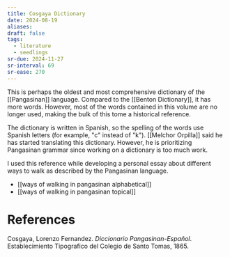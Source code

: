 ```yaml
---
title: Cosgaya Dictionary
date: 2024-08-19
aliases: 
draft: false
tags:
  - literature
  - seedlings
sr-due: 2024-11-27
sr-interval: 69
sr-ease: 270
---
```

This is perhaps the oldest and most comprehensive dictionary of the [[Pangasinan]] language. Compared to the [[Benton Dictionary]], it has more words. However, most of the words contained in this volume are no longer used, making the bulk of this tome a historical reference.

The dictionary is written in Spanish, so the spelling of the words use Spanish letters (for example, "c" instead of "k"). [[Melchor Orpilla]] said he has started translating this dictionary. However, he is prioritizing Pangasinan grammar since working on a dictionary is too much work.

I used this reference while developing a personal essay about different ways to walk as described by the Pangasinan language.
- [[ways of walking in pangasinan alphabetical]]
- [[ways of walking in pangasinan topical]]

# References

Cosgaya, Lorenzo Fernandez. _Diccionario Pangasinan-Español_. Establecimiento Tipografico del Colegio de Santo Tomas, 1865.